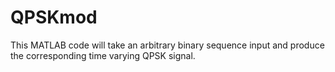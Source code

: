 # QPSKmod
This MATLAB code will take an arbitrary binary sequence input and produce the corresponding time varying QPSK signal.

